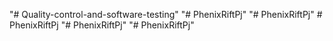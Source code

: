 "# Quality-control-and-software-testing" 
"# PhenixRiftPj" 
"# PhenixRiftPj" 
#   P h e n i x R i f t P j  
 "# PhenixRiftPj" 
"# PhenixRiftPj" 
